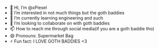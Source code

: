 - 👋 Hi, I’m @xPiesel
- 👀 I’m interested in not much things but the goth baddies
- 🌱 I’m currently learning engineering and such
- 💞️ I’m looking to collaborate on with goth baddies
- 📫 How to reach me through social media(if you are a goth baddie tho)
- 😄 Pronouns: Supermarket Bag
- ⚡ Fun fact: I LOVE GOTH BADDIES <3

<!---
xPiesel/xPiesel is a ✨ special ✨ repository because its `README.md` (this file) appears on your GitHub profile.
You can click the Preview link to take a look at your changes.
--->
